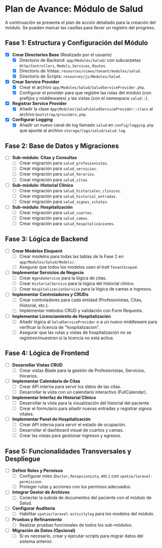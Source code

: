 # Plan de Avance: Módulo de Salud

A continuación se presenta el plan de acción detallado para la creación del módulo. Se pueden marcar las casillas para llevar un registro del progreso.

## Fase 1: Estructura y Configuración del Módulo

- [x] **Crear Directorios Base** (Realizado por el usuario)
  - [x] Directorio de Backend: `app/Modules/Salud/` con subcarpetas `Http/Controllers`, `Models`, `Services`, `Routes`.
  - [x] Directorio de Vistas: `resources/views/tenant/modules/salud`.
  - [x] Directorio de Scripts: `resources/js/Modules/Salud`.
- [x] **Crear Service Provider**
  - [x] Crear el archivo `app/Modules/Salud/SaludServiceProvider.php`.
  - [x] Configurar el provider para que registre las rutas del módulo (con prefijos y middlewares) y las vistas (con el namespace `salud::`).
- [x] **Registrar Service Provider**
  - [x] Añadir la clase `App\Modules\Salud\SaludServiceProvider::class` al archivo `bootstrap/providers.php`.
- [x] **Configurar Logging**
  - [x] Añadir un nuevo canal de log llamado `salud` en `config/logging.php` que apunte al archivo `storage/logs/salud/salud.log`.

## Fase 2: Base de Datos y Migraciones

- [ ] **Sub-módulo: Citas y Consultas**
  - [ ] Crear migración para `salud_profesionistas`.
  - [ ] Crear migración para `salud_servicios`.
  - [ ] Crear migración para `salud_horarios`.
  - [ ] Crear migración para `salud_citas`.
- [ ] **Sub-módulo: Historial Clínico**
  - [ ] Crear migración para `salud_historiales_clinicos`.
  - [ ] Crear migración para `salud_historial_entradas`.
  - [ ] Crear migración para `salud_signos_vitales`.
- [ ] **Sub-módulo: Hospitalización**
  - [ ] Crear migración para `salud_cuartos`.
  - [ ] Crear migración para `salud_camas`.
  - [ ] Crear migración para `salud_hospitalizaciones`.

## Fase 3: Lógica de Backend

- [ ] **Crear Modelos Eloquent**
  - [ ] Crear modelos para todas las tablas de la Fase 2 en `app/Modules/Salud/Models/`.
  - [ ] Asegurar que todos los modelos usen el trait `TenantScoped`.
- [ ] **Implementar Servicios de Negocio**
  - [ ] Crear `AgendaService` para la lógica de citas.
  - [ ] Crear `HistorialService` para la lógica del historial clínico.
  - [ ] Crear `HospitalizacionService` para la lógica de camas e ingresos.
- [ ] **Implementar Controladores y CRUDs**
  - [ ] Crear controladores para cada entidad (Profesionistas, Citas, Historial, etc.).
  - [ ] Implementar métodos CRUD y validación con Form Requests.
- [ ] **Implementar Licenciamiento de Hospitalización**
  - [ ] Añadir lógica al `SaludServiceProvider` o a un nuevo middleware para verificar la licencia de "hospitalizacion".
  - [ ] Asegurar que las rutas y vistas de hospitalización no se registren/muestren si la licencia no está activa.

## Fase 4: Lógica de Frontend

- [ ] **Desarrollar Vistas CRUD**
  - [ ] Crear vistas Blade para la gestión de Profesionistas, Servicios, Horarios.
- [ ] **Implementar Calendario de Citas**
  - [ ] Crear API interna para servir los datos de las citas.
  - [ ] Desarrollar la vista con un calendario interactivo (FullCalendar).
- [ ] **Implementar Interfaz de Historial Clínico**
  - [ ] Desarrollar la vista para la visualización del historial del paciente.
  - [ ] Crear el formulario para añadir nuevas entradas y registrar signos vitales.
- [ ] **Implementar Panel de Hospitalización**
  - [ ] Crear API interna para servir el estado de ocupación.
  - [ ] Desarrollar el dashboard visual de cuartos y camas.
  - [ ] Crear las vistas para gestionar ingresos y egresos.

## Fase 5: Funcionalidades Transversales y Despliegue

- [ ] **Definir Roles y Permisos**
  - [ ] Configurar roles (`Doctor`, `Recepcionista`, etc.) con `spatie/laravel-permission`.
  - [ ] Proteger rutas y acciones con los permisos adecuados.
- [ ] **Integrar Gestor de Archivos**
  - [ ] Conectar la subida de documentos del paciente con el módulo de Salud.
- [ ] **Configurar Auditoría**
  - [ ] Habilitar `spatie/laravel-activitylog` para los modelos del módulo.
- [ ] **Pruebas y Refinamiento**
  - [ ] Realizar pruebas funcionales de todos los sub-módulos.
- [ ] **Migración de Datos (Opcional)**
  - [ ] Si es necesario, crear y ejecutar scripts para migrar datos del sistema anterior.
